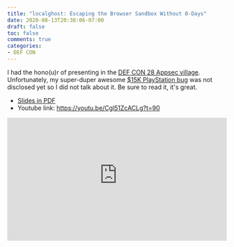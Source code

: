 ```yaml
---
title: "localghost: Escaping the Browser Sandbox Without 0-Days"
date: 2020-08-13T20:38:06-07:00
draft: false
toc: false
comments: true
categories:
- DEF CON
---
```


I had the hono(u)r of presenting in the [DEF CON 28 Appsec village][localghost-url].
Unfortunately, my super-duper awesome [$15K PlayStation bug][ps-bug] was not
disclosed yet so I did not talk about it. Be sure to read it, it's great.

[ps-bug]: https://hackerone.com/reports/873614

* [Slides in PDF](parsia-dc2020-appsec-village-localghost.pdf)
* Youtube link: https://youtu.be/Cgl51ZcACLg?t=90

<div style="position: relative; padding-bottom: 56.25%; height: 0; overflow: hidden;">
  <iframe src="https://www.youtube-nocookie.com/embed/Cgl51ZcACLg?start=90" style="position: absolute; top: 0; left: 0; width: 100%; height: 100%; border:0;" allowfullscreen title="Parsia Hakimian - localghost: Escaping Browser Sandbox Without 0-Days - DEF CON 28SM AppSec Village"></iframe>
</div>

[localghost-url]: https://www.appsecvillage.com/agenda/2020/localghost-escaping-the-browser-sandbox-without-0-days

<!--more-->
